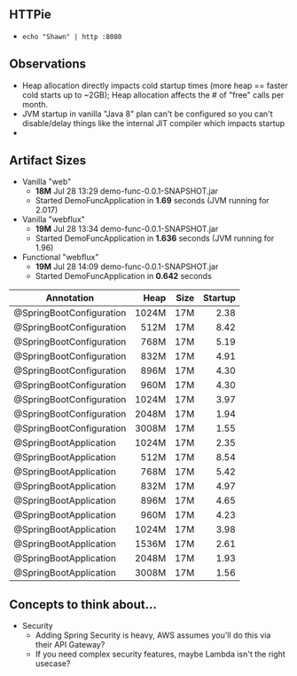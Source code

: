 

## HTTPie

* `echo "Shawn" | http :8080`


## Observations

* Heap allocation directly impacts cold startup times (more heap == faster cold starts up to ~2GB);  Heap allocation
 affects the # of "free" calls per month.
* JVM startup in vanilla "Java 8" plan can't be configured so you can't disable/delay things like the internal JIT
 compiler which impacts startup
* 


## Artifact Sizes

* Vanilla "web"
  * **18M** Jul 28 13:29 demo-func-0.0.1-SNAPSHOT.jar
  * Started DemoFuncApplication in **1.69** seconds (JVM running for 2.017)
* Vanilla "webflux"
  * **19M** Jul 28 13:34 demo-func-0.0.1-SNAPSHOT.jar
  * Started DemoFuncApplication in **1.636** seconds (JVM running for 1.96)
* Functional "webflux"
  * **19M** Jul 28 14:09 demo-func-0.0.1-SNAPSHOT.jar
  * Started DemoFuncApplication in **0.642** seconds

| Annotation | Heap | Size | Startup |
| ---------- | ---: | ---: | ------: |
| @SpringBootConfiguration | 1024M | 17M | 2.38 |
| @SpringBootConfiguration | 512M | 17M | 8.42 |
| @SpringBootConfiguration | 768M | 17M | 5.19 |
| @SpringBootConfiguration | 832M | 17M | 4.91 |
| @SpringBootConfiguration | 896M | 17M | 4.30 |
| @SpringBootConfiguration | 960M | 17M | 4.30 |
| @SpringBootConfiguration | 1024M | 17M | 3.97 |
| @SpringBootConfiguration | 2048M | 17M | 1.94 |
| @SpringBootConfiguration | 3008M | 17M | 1.55 |
| @SpringBootApplication | 1024M | 17M | 2.35 |
| @SpringBootApplication | 512M | 17M | 8.54 |
| @SpringBootApplication | 768M | 17M | 5.42 |
| @SpringBootApplication | 832M | 17M | 4.97 |
| @SpringBootApplication | 896M | 17M | 4.65 |
| @SpringBootApplication | 960M | 17M | 4.23 |
| @SpringBootApplication | 1024M | 17M | 3.98 |
| @SpringBootApplication | 1536M | 17M | 2.61 |
| @SpringBootApplication | 2048M | 17M | 1.93 |
| @SpringBootApplication | 3008M | 17M | 1.56 |

## Concepts to think about...

- Security 
  - Adding Spring Security is heavy, AWS assumes you'll do this via their API Gateway?
  - If you need complex security features, maybe Lambda isn't the right usecase?

